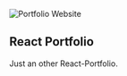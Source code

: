 ![Portfolio Website](https://res.cloudinary.com/dr24t0rw2/image/upload/v1655576875/animated-react_dfwvfc.png)

## React Portfolio

Just an other React-Portfolio.
